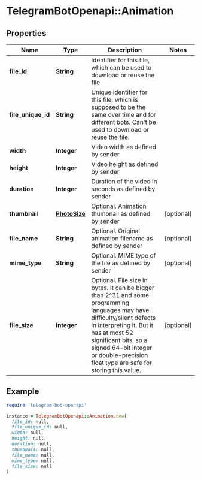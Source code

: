 # TelegramBotOpenapi::Animation

## Properties

| Name | Type | Description | Notes |
| ---- | ---- | ----------- | ----- |
| **file_id** | **String** | Identifier for this file, which can be used to download or reuse the file |  |
| **file_unique_id** | **String** | Unique identifier for this file, which is supposed to be the same over time and for different bots. Can&#39;t be used to download or reuse the file. |  |
| **width** | **Integer** | Video width as defined by sender |  |
| **height** | **Integer** | Video height as defined by sender |  |
| **duration** | **Integer** | Duration of the video in seconds as defined by sender |  |
| **thumbnail** | [**PhotoSize**](PhotoSize.md) | Optional. Animation thumbnail as defined by sender | [optional] |
| **file_name** | **String** | Optional. Original animation filename as defined by sender | [optional] |
| **mime_type** | **String** | Optional. MIME type of the file as defined by sender | [optional] |
| **file_size** | **Integer** | Optional. File size in bytes. It can be bigger than 2^31 and some programming languages may have difficulty/silent defects in interpreting it. But it has at most 52 significant bits, so a signed 64-bit integer or double-precision float type are safe for storing this value. | [optional] |

## Example

```ruby
require 'telegram-bot-openapi'

instance = TelegramBotOpenapi::Animation.new(
  file_id: null,
  file_unique_id: null,
  width: null,
  height: null,
  duration: null,
  thumbnail: null,
  file_name: null,
  mime_type: null,
  file_size: null
)
```

